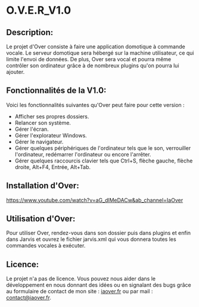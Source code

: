 # O.V.E.R_V1.0

## Description:
Le projet d'Over consiste à faire une application domotique à commande vocale. Le serveur domotique sera hébergé sur la machine utilisateur, ce qui limite l'envoi de données. De plus, Over sera vocal et pourra même contrôler son ordinateur grâce à de nombreux plugins qu'on pourra lui ajouter.

## Fonctionnalités de la V1.0:
Voici les fonctionnalités suivantes qu'Over peut faire pour cette version :
- Afficher ses propres dossiers.
- Relancer son système.
- Gérer l'écran.
- Gérer l'explorateur Windows.
- Gérer le navigateur.
- Gérer quelques périphériques de l'ordinateur tels que le son, verrouiller l'ordinateur, redémarrer l'ordinateur ou encore l'arrêter.
- Gérer quelques raccourcis clavier tels que Ctrl+S, flèche gauche, flèche droite, Alt+F4, Entrée, Alt+Tab.

## Installation d'Over:
https://www.youtube.com/watch?v=aG_dlMeDACw&ab_channel=IaOver

## Utilisation d'Over:
Pour utiliser Over, rendez-vous dans son dossier puis dans plugins et enfin dans Jarvis et ouvrez le fichier jarvis.xml qui vous donnera toutes les commandes vocales à exécuter.

## Licence:
Le projet n'a pas de licence. Vous pouvez nous aider dans le développement en nous donnant des idées ou en signalant des bugs grâce au formulaire de contact de mon site : [iaover.fr](http://iaover.fr/#contact) ou par mail : contact@iaover.fr.
